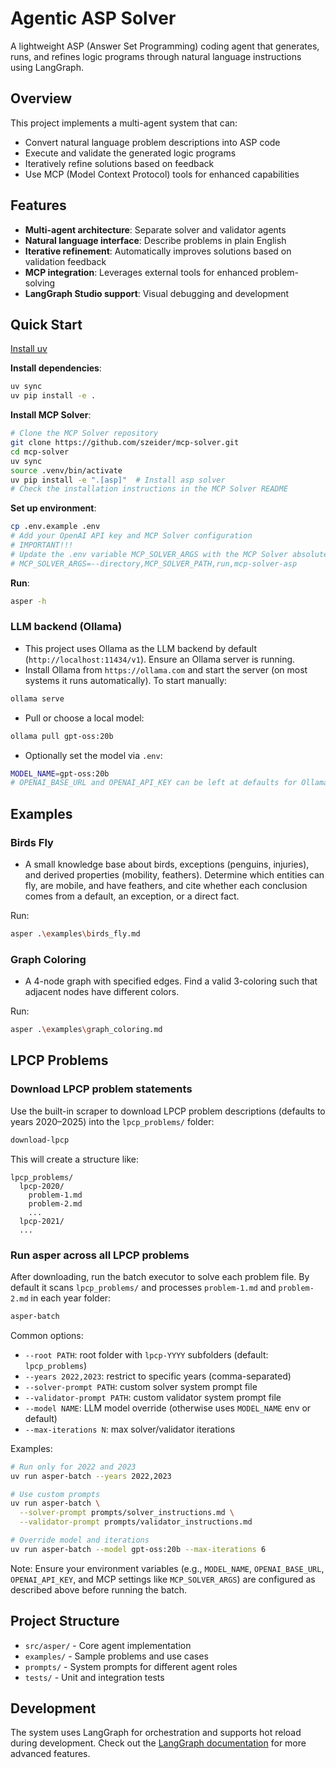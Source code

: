 # Agentic ASP Solver

A lightweight ASP (Answer Set Programming) coding agent that generates, runs, and refines logic programs through natural language instructions using LangGraph.

## Overview

This project implements a multi-agent system that can:
- Convert natural language problem descriptions into ASP code
- Execute and validate the generated logic programs
- Iteratively refine solutions based on feedback
- Use MCP (Model Context Protocol) tools for enhanced capabilities

## Features

- **Multi-agent architecture**: Separate solver and validator agents
- **Natural language interface**: Describe problems in plain English
- **Iterative refinement**: Automatically improves solutions based on validation feedback
- **MCP integration**: Leverages external tools for enhanced problem-solving
- **LangGraph Studio support**: Visual debugging and development

## Quick Start

[Install uv](https://docs.astral.sh/uv/getting-started/installation/)

**Install dependencies**:

```bash
uv sync
uv pip install -e .
```

**Install MCP Solver**:

```bash
# Clone the MCP Solver repository
git clone https://github.com/szeider/mcp-solver.git
cd mcp-solver
uv sync
source .venv/bin/activate
uv pip install -e ".[asp]"  # Install asp solver 
# Check the installation instructions in the MCP Solver README
```

**Set up environment**:

```bash
cp .env.example .env
# Add your OpenAI API key and MCP Solver configuration
# IMPORTANT!!!
# Update the .env variable MCP_SOLVER_ARGS with the MCP Solver absolute path
# MCP_SOLVER_ARGS=--directory,MCP_SOLVER_PATH,run,mcp-solver-asp
```

**Run**:

```bash
asper -h
```

### LLM backend (Ollama)

- This project uses Ollama as the LLM backend by default (`http://localhost:11434/v1`). Ensure an Ollama server is running.
- Install Ollama from `https://ollama.com` and start the server (on most systems it runs automatically). To start manually:

```bash
ollama serve
```

- Pull or choose a local model:

```bash
ollama pull gpt-oss:20b
```

- Optionally set the model via `.env`:

```bash
MODEL_NAME=gpt-oss:20b
# OPENAI_BASE_URL and OPENAI_API_KEY can be left at defaults for Ollama
```

## Examples

### Birds Fly

- A small knowledge base about birds, exceptions (penguins, injuries), and derived properties (mobility, feathers). Determine which entities can fly, are mobile, and have feathers, and cite whether each conclusion comes from a default, an exception, or a direct fact.

Run:

```bash
asper .\examples\birds_fly.md
```

### Graph Coloring

- A 4-node graph with specified edges. Find a valid 3-coloring such that adjacent nodes have different colors.

Run:

```bash
asper .\examples\graph_coloring.md
```

## LPCP Problems

### Download LPCP problem statements

Use the built-in scraper to download LPCP problem descriptions (defaults to years 2020–2025) into the `lpcp_problems/` folder:

```bash
download-lpcp
```

This will create a structure like:

```
lpcp_problems/
  lpcp-2020/
    problem-1.md
    problem-2.md
    ...
  lpcp-2021/
  ...
```

### Run asper across all LPCP problems

After downloading, run the batch executor to solve each problem file. By default it scans `lpcp_problems/` and processes `problem-1.md` and `problem-2.md` in each year folder:

```bash
asper-batch
```

Common options:

- `--root PATH`: root folder with `lpcp-YYYY` subfolders (default: `lpcp_problems`)
- `--years 2022,2023`: restrict to specific years (comma-separated)
- `--solver-prompt PATH`: custom solver system prompt file
- `--validator-prompt PATH`: custom validator system prompt file
- `--model NAME`: LLM model override (otherwise uses `MODEL_NAME` env or default)
- `--max-iterations N`: max solver/validator iterations

Examples:

```bash
# Run only for 2022 and 2023
uv run asper-batch --years 2022,2023

# Use custom prompts
uv run asper-batch \
  --solver-prompt prompts/solver_instructions.md \
  --validator-prompt prompts/validator_instructions.md

# Override model and iterations
uv run asper-batch --model gpt-oss:20b --max-iterations 6
```

Note: Ensure your environment variables (e.g., `MODEL_NAME`, `OPENAI_BASE_URL`, `OPENAI_API_KEY`, and MCP settings like `MCP_SOLVER_ARGS`) are configured as described above before running the batch.

## Project Structure

- `src/asper/` - Core agent implementation
- `examples/` - Sample problems and use cases
- `prompts/` - System prompts for different agent roles
- `tests/` - Unit and integration tests

## Development

The system uses LangGraph for orchestration and supports hot reload during development. Check out the [LangGraph documentation](https://langchain-ai.github.io/langgraph/) for more advanced features.

